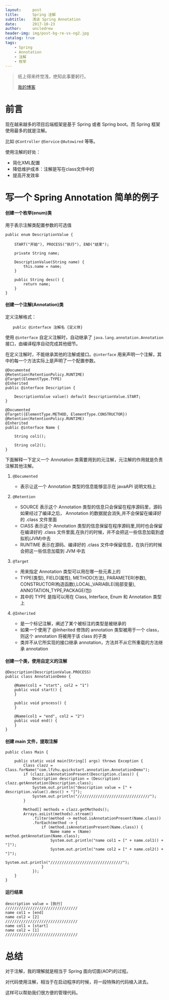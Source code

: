 ```yaml
---
layout:     post
title:      Spring 注解
subtitle:   浅谈 Spring Annotation
date:       2017-10-23
author:     uncledrew
header-img: img/post-bg-re-vs-ng2.jpg
catalog: true
tags:
    - Spring
    - Annotation
    - 注解
    - 枚举
---
```


> 纸上得来终觉浅，绝知此事要躬行。
>
> [我的博客](http://uncledrewzhu.github.io/)

# 前言
现在越来越多的项目后端框架是基于 Spring 或者 Spring boot。而 Spring 框架使用最多的就是注解。

比如 `@Controller` `@Service` `@Autowired` 等等。

使用注解的好处：
- 简化XML配置
- 降低维护成本：注解是写在class文件中的
- 提高开发效率

# 写一个 Spring Annotation 简单的例子

#### 创建一个枚举(enum)类
用于表示注解类配置参数的可选值

```
public enum DescriptionValue {

    START("开始"), PROCESS("执行"), END("结束");

    private String name;

    DescriptionValue(String name) {
        this.name = name;
    }

    public String desc() {
        return name;
    }
}
```

#### 创建一个注解(Annotation)类
定义注解格式：
```
　　public @interface 注解名 {定义体}
```

使用 `@interface` 自定义注解时，自动继承了 `java.lang.annotation.Annotation` 接口，由编译程序自动完成其他细节。

在定义注解时，不能继承其他的注解或接口。`@interface` 用来声明一个注解，其中的每一个方法实际上是声明了一个配置参数。


```
@Documented
@Retention(RetentionPolicy.RUNTIME)
@Target(ElementType.TYPE)
@Inherited
public @interface Description {

    DescriptionValue value() default DescriptionValue.START;
}

@Documented
@Target({ElementType.METHOD, ElementType.CONSTRUCTOR})
@Retention(RetentionPolicy.RUNTIME)
@Inherited
public @interface Name {

    String col1();

    String col2();
}
```

下面解释一下定义一个 Annotation 类需要用到的元注解，元注解的作用就是负责注解其他注解。
1. `@Documented`
    - 表示让这一个 Annotation 类型的信息能够显示在 javaAPI 说明文档上
2. `@Retention`
    - SOURCE 表示这个 Annotation 类型的信息只会保留在程序源码里，源码如果经过了编译之后， Annotation 的数据就会消失,并不会保留在编译好的 .class 文件里面
    - ClASS 表示这个 Annotation 类型的信息保留在程序源码里,同时也会保留在编译好的 .class 文件里面,在执行的时候，并不会把这一些信息加载到虚拟机(JVM)中去
    - RUNTIME 表示在源码、编译好的 .class 文件中保留信息，在执行的时候会把这一些信息加载到 JVM 中去
3. `@Target`
    - 用来指定 Annotation 类型可以用在哪一些元素上的
    - TYPE(类型), FIELD(属性), METHOD(方法), PARAMETER(参数), CONSTRUCTOR(构造函数),LOCAL_VARIABLE(局部变量), ANNOTATION_TYPE,PACKAGE(包)
    - 其中的 TYPE 是指可以用在 Class, Interface, Enum 和 Annotation 类型上

4. `@Inherited`
    - 是一个标记注解，阐述了某个被标注的类型是被继承的
    - 如果一个使用了 @Inherited 修饰的 annotation 类型被用于一个 class，则这个 annotation 将被用于该 class 的子类
    - 类并不从它所实现的接口继承 annotation，方法并不从它所重载的方法继承 annotation

#### 创建一个类，使用自定义的注解

```
@Description(DescriptionValue.PROCESS)
public class AnnotationDemo {

    @Name(col1 = "start", col2 = "1")
    public void start() {
    }

    public void process() {
    }

    @Name(col1 = "end", col2 = "2")
    public void end() {
    }
}
```

#### 创建 main 文件，提取注解

```
public class Main {

    public static void main(String[] args) throws Exception {
        Class clazz = Class.forName("com.lfzhu.quickstart.annotation.AnnotationDemo");
        if (clazz.isAnnotationPresent(Description.class)) {
            Description description = (Description) clazz.getAnnotation(Description.class);
            System.out.println("description value = [" + description.value().desc() + "]");
            System.out.println("////////////////////////////////");
        }

        Method[] methods = clazz.getMethods();
        Arrays.asList(methods).stream()
            .filter(method -> method.isAnnotationPresent(Name.class))
            .forEach(method -> {
                if (method.isAnnotationPresent(Name.class)) {
                    Name name = (Name) method.getAnnotation(Name.class);
                    System.out.println("name col1 = [" + name.col1() + "]");
                    System.out.println("name col2 = [" + name.col2() + "]");
                    System.out.println("////////////////////////////////");
                }
            });
    }
}
```

#### 运行结果

```
description value = [执行]
////////////////////////////////
name col1 = [end]
name col2 = [2]
////////////////////////////////
name col1 = [start]
name col2 = [1]
////////////////////////////////
```


# 总结
对于注解，我的理解就是相当于 Spring 面向切面(AOP)的过程。

对代码使用注解，相当于在启动程序的时候，将一段特殊的代码植入进去。

这样可以帮助我们很方便的管理代码。

